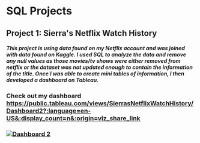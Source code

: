 # SQL Projects

## Project 1: Sierra's Netflix Watch History
##### This project is using data found on my Netflix account and was joined with data found on Kaggle. I used SQL to analyze the data and remove any null values as those movies/tv shows were either removed from netflix or the dataset was not updated enough to contain the information of the title. Once I was able to create mini tables of information, I then developed a dashboard on Tableau. 
### Check out my dashboard https://public.tableau.com/views/SierrasNetflixWatchHistory/Dashboard2?:language=en-US&:display_count=n&:origin=viz_share_link

### <div class='tableauPlaceholder' id='viz1680009491716' style='position: relative'><noscript><a href='#'><img alt='Dashboard 2 ' src='https:&#47;&#47;public.tableau.com&#47;static&#47;images&#47;Si&#47;SierrasNetflixWatchHistory&#47;Dashboard2&#47;1_rss.png' style='border: none' /></a></noscript><object class='tableauViz'  style='display:none;'><param name='host_url' value='https%3A%2F%2Fpublic.tableau.com%2F' /> <param name='embed_code_version' value='3' /> <param name='site_root' value='' /><param name='name' value='SierrasNetflixWatchHistory&#47;Dashboard2' /><param name='tabs' value='no' /><param name='toolbar' value='yes' /><param name='static_image' value='https:&#47;&#47;public.tableau.com&#47;static&#47;images&#47;Si&#47;SierrasNetflixWatchHistory&#47;Dashboard2&#47;1.png' /> <param name='animate_transition' value='yes' /><param name='display_static_image' value='yes' /><param name='display_spinner' value='yes' /><param name='display_overlay' value='yes' /><param name='display_count' value='yes' /><param name='language' value='en-US' /></object></div>                
